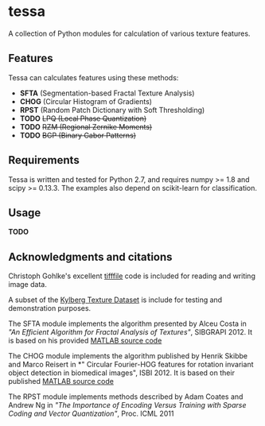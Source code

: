 # tessa
A collection of Python modules for calculation of various texture features.

## Features

Tessa can calculates features using these methods:

* **SFTA** (Segmentation-based Fractal Texture Analysis)
* **CHOG** (Circular Histogram of Gradients)
* **RPST** (Random Patch Dictionary with Soft Thresholding)
* **TODO** ~~LPQ (Local Phase Quantization)~~
* **TODO** ~~RZM (Regional Zernike Moments)~~
* **TODO** ~~BGP (Binary Gabor Patterns)~~

## Requirements

Tessa is written and tested for Python 2.7, and requires numpy >= 1.8 and scipy >= 0.13.3. The examples also depend on scikit-learn for classification.

## Usage

**TODO**

## Acknowledgments and citations

Christoph Gohlke's excellent [tifffile](http://www.lfd.uci.edu/~gohlke/code/tifffile.py.html) code is included for reading and writing image data.

A subset of the [Kylberg Texture Dataset](http://www.cb.uu.se/~gustaf/texture/) is include for testing and demonstration purposes.

The SFTA module implements the algorithm presented by Alceu Costa in *"An Efficient Algorithm for Fractal Analysis of Textures"*, SIBGRAPI 2012. It is based on his provided [MATLAB source code](http://www.mathworks.com/matlabcentral/fileexchange/37933-sfta-texture-extractor/content/sfta/sfta.m)

The CHOG module implements the algorithm published by Henrik Skibbe and Marco Reisert in *"
Circular Fourier-HOG features for rotation invariant object detection in biomedical images", ISBI 2012. It is based on their published [MATLAB source code](https://bitbucket.org/skibbe/fourierchog/wiki/Home)

The RPST module implements methods described by Adam Coates and Andrew Ng in *"The Importance of Encoding Versus Training with Sparse Coding and Vector Quantization"*, Proc. ICML 2011